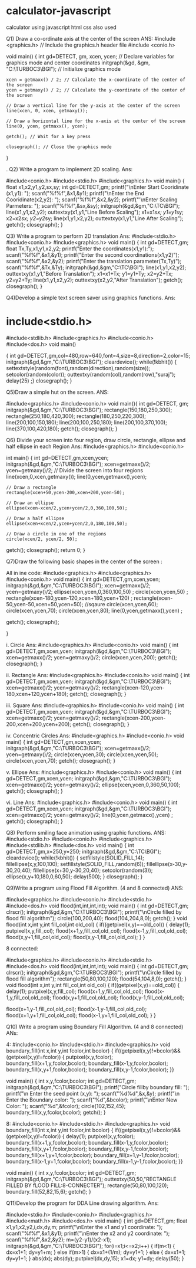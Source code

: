 # calculator-javascript
calculator using  javascript
html css also used 

Q1) Draw a co-ordinate axis at the center of the screen
ANS:
#include <graphics.h>  // Include the graphics.h header file
#include <conio.h>

void main() {
    int gd=DETECT, gm, xcen, ycen; // Declare variables for graphics mode and center coordinates
    initgraph(&gd, &gm, "C:\\TURBOC3\\BGI"); // Initialize graphics mode

    xcen = getmaxx() / 2; // Calculate the x-coordinate of the center of the screen
    ycen = getmaxy() / 2; // Calculate the y-coordinate of the center of the screen

    // Draw a vertical line for the y-axis at the center of the screen
    line(xcen, 0, xcen, getmaxy());

    // Draw a horizontal line for the x-axis at the center of the screen
    line(0, ycen, getmaxx(), ycen);

    getch(); // Wait for a key press

    closegraph(); // Close the graphics mode
}

.
Q2) Write a program to implement 2D scaling.
Ans:

#include<conio.h>
#include<stdio.h>
#include<graphics.h>
void main()
{
float x1,x2,y1,y2,sx,sy;
int gd=DETECT,gm;
printf("\nEnter Start Cooridinate (x1,y1): ");
scanf("%f%f",&x1,&y1);
printf("\nEnter the End Cooridinate(x2,y2): ");
scanf("%f%f",&x2,&y2);
printf("'\nEnter Scaling Parmeters: ");
scanf("%f%f",&sx,&sy);
initgraph(&gd,&gm,"C:\\TC\\BGI");
line(x1,y1,x2,y2);
outtextxy(x1,y1,"Line Before Scaling");
x1=x1*sx;
y1=y1*sy;
x2=x2*sx;
y2=y2*sy;
line(x1,y1,x2,y2);
outtextxy(x1,y1,"Line After Scaling");
getch();
closegraph();
}



Q3) Write a program to perform 2D translation
Ans:
 #include<stdio.h>
#include<conio.h>
#include<graphics.h>
void main()
{
int gd=DETECT,gm;
float Tx,Ty,x1,y1,x2,y2;
printf("Enter the coordinates(x1,y1):");
scanf("%f%f",&x1,&y1);
printf("Enter the second coordinations(x1,y2)");
scanf("%f%f",&x2,&y2);
printf("Enter the translation parameter(Tx,Ty)");
scanf("%f%f",&Tx,&Ty);
initgraph(&gd,&gm,"C:\\TC\\BGI");
line(x1,y1,x2,y2);
outtextxy(x1,y1,"Before Translation");
x1=x1+Tx;
y1=y1+Ty;
x2=y2+Tx;
y2=y2+Ty;
line(x1,y1,x2,y2);
outtextxy(x2,y2,"After Translation");
getch();
closegraph();
}






Q4)Develop a simple text screen saver using graphics functions.
Ans:

# include<stdio.h>
#include<stdlib.h>
#include<graphics.h>
#include<conio.h>
#include<dos.h>
void main()

{
 int gd=DETECT,gm,col=480,row=640,font=4,size=8,direction=2,color=15;
 initgraph(&gd,&gm,"C:\\TURBOC3\\BGI");
 cleardevice();
 while(!kbhit())
 {
	settextstyle(random(font),random(direction),random(size));
	setcolor(random(color));
	outtextxy(random(col),random(row),"suraj");
	delay(25)  ;}
 closegraph();
}


Q5)Draw a simple hut on the screen.
ANS:

#include<graphics.h>
#include<conio.h>
void main(){
int gd=DETECT, gm;
initgraph(&gd,&gm,"C:\\TURBOC3\\BGI");
rectangle(150,180,250,300);
rectangle(250,180,420,300);
rectangle(180,250,220,300);
line(200,100,150,180);
line(200,100,250,180);
line(200,100,370,100);
line(370,100,420,180);
getch();
closegraph();
}

Q6) Divide your screen into four region, draw circle, rectangle, ellipse and half ellipse in each
Region
Ans:
#include<graphics.h>
#include<conio.h>

int main() {
    int gd=DETECT,gm,xcen,ycen;
    initgraph(&gd,&gm,"C:\\TURBOC3\\BGI");
    xcen=getmaxx()/2;
    ycen=getmaxy()/2;
   // Divide the screen into four regions
    line(xcen,0,xcen,getmaxy());
    line(0,ycen,getmaxx(),ycen);
    
    // Draw a rectangle
    rectangle(xcen+50,ycen-200,xcen+200,ycen-50);
    
    // Draw an ellipse
    ellipse(xcen-xcen/2,ycen+ycen/2,0,360,100,50);
    
    // Draw a half ellipse
    ellipse(xcen+xcen/2,ycen+ycen/2,0,180,100,50);
    
    // Draw a circle in one of the regions
    circle(xcen/2, ycen/2, 50);
 getch();
    closegraph();
    return 0;
}





Q7)Draw the following basic shapes in the center of the screen :


All in ine code:
#include<graphics.h>
#include<graphics.h>
#include<conio.h>
void main()
{
int gd=DETECT,gm,xcen,ycen;
initgraph(&gd,&gm,"C:\\TURBOC3\\BGI");
xcen=getmaxx()/2;
ycen=getmaxy()/2;
ellipse(xcen,ycen,0,360,100,50) ;
circle(xcen,ycen,50)  ;
rectangle(xcen-180,ycen-120,xcen+180,ycen+120) ;
rectangle(xcen-50,ycen-50,xcen+50,ycen+50);    //sqaure
circle(xcen,ycen,60);
circle(xcen,ycen,70);
circle(xcen,ycen,80);
line(0,ycen,getmaxx(),ycen) ;

getch();
closegraph();

}

i. Circle 
Ans:
#include<graphics.h>
#include<conio.h>
void main()
{
int gd=DETECT,gm,xcen,ycen;
initgraph(&gd,&gm,"C:\\TURBOC3\\BGI");
xcen=getmaxx()/2;
ycen=getmaxy()/2;
circle(xcen,ycen,200);
getch();
closegraph();
}


ii. Rectangle
Ans:
#include<graphics.h>
#include<conio.h>
void main()
{
int gd=DETECT,gm,xcen,ycen;
initgraph(&gd,&gm,"C:\\TURBOC3\\BGI");
xcen=getmaxx()/2;
ycen=getmaxy()/2;
rectangle(xcen-120,ycen-180,xcen+120,ycen+180);
getch();
closegraph();
}
 
iii. Square
Ans:
 #include<graphics.h>
#include<conio.h>
void main()
{
int gd=DETECT,gm,xcen,ycen;
initgraph(&gd,&gm,"C:\\TURBOC3\\BGI");
xcen=getmaxx()/2;
ycen=getmaxy()/2;
rectangle(xcen-200,ycen-200,xcen+200,ycen+200);
getch();
closegraph();
}

iv. Concentric Circles 
Ans:
#include<graphics.h>
#include<conio.h>
void main()
{
int gd=DETECT,gm,xcen,ycen;
initgraph(&gd,&gm,"C:\\TURBOC3\\BGI");
xcen=getmaxx()/2;
ycen=getmaxy()/2;
circle(xcen,ycen,30);
circle(xcen,ycen,50);
circle(xcen,ycen,70);
getch();
closegraph();
}

v. Ellipse 
Ans:
#include<graphics.h>
#include<conio.h>
void main()
{
int gd=DETECT,gm,xcen,ycen;
initgraph(&gd,&gm,"C:\\TURBOC3\\BGI");
xcen=getmaxx()/2;
ycen=getmaxy()/2;
ellipse(xcen,ycen,0,360,50,100);
getch();
closegraph();
}

vi. Line
Ans:
#include<graphics.h>
#include<conio.h>
void main()
{
int gd=DETECT,gm,xcen,ycen;
initgraph(&gd,&gm,"C:\\TURBOC3\\BGI");
xcen=getmaxx()/2;
ycen=getmaxy()/2;
line(0,ycen,getmaxx(),ycen) ;
getch();
closegraph();
}





Q8) Perform smiling face animation using graphic functions.
ANS:
#include<stdio.h>
#include<conio.h>
#include<graphics.h>
#include<stdlib.h>
#include<dos.h>
void main()
{
int gd=DETECT,gm,x=250,y=250;
initgraph(&gd,&gm,"C:\\TC\\BGI");
cleardevice();
while(!kbhit())
{
setfillstyle(SOLID_FILL,14);
fillellipse(x,y,100,100);
setfillstyle(SOLID_FILL,random(6));
fillellipse(x-30,y-30,20,40);
fillellipse(x+30,y-30,20,40);
setcolor(random(3));
ellipse(x,y+10,180,0,60,50);
delay(500);
}
closegraph();
}


Q9)Write a program using Flood Fill Algorithm. (4 and 8 connected)
ANS:

#include<graphics.h>
#include<conio.h>
#include<stdio.h>
#include<dos.h>
void flood(int,int,int,int);
void main()
{
int gd=DETECT,gm;
clrscr();
initgraph(&gd,&gm,"C:\\TURBOC3\\BGI");
printf("\nCircle filled by flood fill algorithm");
circle(100,200,40);
flood(104,204,8,0);
getch();
}
void flood(int x,int y,int fill_col,int old_col)
{
if((getpixel(x,y)==old_col))
{
delay(1);
putpixel(x,y,fill_col);
flood(x+1,y,fill_col,old_col);
flood(x-1,y,fill_col,old_col);
flood(x,y+1,fill_col,old_col);
flood(x,y-1,fill_col,old_col);
}
}



8 connected:

#include<graphics.h>
#include<conio.h>
#include<stdio.h>
#include<dos.h>
void flood(int,int,int,int);
void main()
{
int gd=DETECT,gm;
clrscr();
initgraph(&gd,&gm,"C:\\TURBOC3\\BGI");
printf("\nCircle filled by flood fill algorithm");
rectangle(50,80,100,120);
flood(54,104,8,0);
getch();
}
void flood(int x,int y,int fill_col,int old_col)
{
if((getpixel(x,y)==old_col))
{
delay(1);
putpixel(x,y,fill_col);
flood(x+1,y,fill_col,old_col);
flood(x-1,y,fill_col,old_col);
flood(x,y+1,fill_col,old_col);
flood(x,y-1,fill_col,old_col);

flood(x+1,y-1,fill_col,old_col);
flood(x-1,y-1,fill_col,old_col);
flood(x+1,y+1,fill_col,old_col);
flood(x-1,y+1,fill_col,old_col);
}
}




Q10) Write a program using Boundary Fill Algorithm. (4 and 8 connected)
ANs:

4:
#include<conio.h>
#include<stdio.h>
#include<graphics.h>
void boundary_fill(int x,int y,int fcolor,int bcolor)
{
if((getpixel(x,y)!=bcolor)&&(getpixel(x,y)!=fcolor))
{
putpixel(x,y,fcolor);
boundary_fill(x+1,y,fcolor,bcolor);
boundary_fill(x-1,y,fcolor,bcolor);
boundary_fill(x,y+1,fcolor,bcolor);
boundary_fill(x,y-1,fcolor,bcolor);
}}

void main()
{
int x,y,fcolor,bcolor;
int gd=DETECT,gm;
initgraph(&gd,&gm,"C:\\TURBOC3\\BGI");
printf("Circle fillby boundary fill: ");
printf("\n Enter the seed point (x,y): ");
scanf("%d%d",&x,&y);
printf("\n Enter the Boundary color: ");
scanf("%d",&bcolor);
printf("\nEnter New Color: ");
scanf("%d",&fcolor);
circle(102,152,45);
boundary_fill(x,y,fcolor,bcolor);
getch();
}

 



8:
#include<conio.h>
#include<stdio.h>
#include<graphics.h>
void boundary_fill(int x,int y,int fcolor,int bcolor)
{
if((getpixel(x,y)!=bcolor)&&(getpixel(x,y)!=fcolor))
{
delay(1);
putpixel(x,y,fcolor);
boundary_fill(x+1,y,fcolor,bcolor);
boundary_fill(x-1,y,fcolor,bcolor);
boundary_fill(x,y+1,fcolor,bcolor);
boundary_fill(x,y-1,fcolor,bcolor);
boundary_fill(x+1,y+1,fcolor,bcolor);
boundary_fill(x+1,y-1,fcolor,bcolor);
boundary_fill(x-1,y+1,fcolor,bcolor);
boundary_fill(x-1,y-1,fcolor,bcolor);
}}


void main()
{
int x,y,fcolor,bcolor;
int gd=DETECT,gm;
initgraph(&gd,&gm,"C:\\TURBOC3\\BGI");
outtextxy(50,50,"RECTANGLE FILLED BY fLOOD FILL:8-CONNECTER");
rectangle(50,80,100,120);
boundary_fill(52,82,15,6);
getch();
}


Q11)Develop the program for DDA Line drawing algorithm.
Ans:

#include<stdio.h>
#include<conio.h>
#include<graphics.h>
#include<math.h>
#include<dos.h>
void main()
{
int gd=DETECT,gm;
float x1,y1,x2,y2,i,dx,dy,m;
printf("\nEnter the x1 and y1 coordinate: ");
scanf("%f%f",&x1,&y1);
printf("\nEnter the x2 and y2 coordinate: ");
scanf("%f%f",&x2,&y2);
m=(y2-y1)/(x2-x1);
initgraph(&gd,&gm,"C:\\TURBOC3\\BGI");
for(i=x1;i<=x2;i++)
{
if(m<1)
{
dx=x1+1;
dy=y1+m;
}
else if(m>1)
{
dx=x1+(1/m);
dy=y1+1;
}
else
{
dx=x1+1;
dy=y1+1;
}
abs(dx);
abs(dy);
putpixel(dx,dy,15);
x1=dx;
y1=dy;
delay(50);
}


